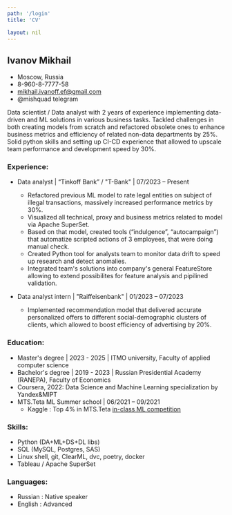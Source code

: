 ```yaml
---
path: '/login'
title: 'CV'

layout: nil
---
```

## Ivanov Mikhail


* Moscow, Russia 
* 8-960-8-7777-58 
* mikhail.ivanoff.ef@gmail.com
* @mishquad telegram

Data scientist / Data analyst with 2 years of experience implementing data-driven and ML solutions in various business tasks. Tackled challenges in both creating models from scratch and refactored obsolete ones to enhance business metrics and efficiency of related non-data departments by 25%. Solid python skills and setting up CI-CD experience that allowed to upscale team performance and development speed by 30%.


### Experience:
- Data analyst | “Tinkoff Bank” / "T-Bank" | 07/2023 – Present
  * Refactored previous ML model to rate legal entities on subject of illegal transactions, massively increased performance metrics by 30%.
  * Visualized all technical, proxy and business metrics related to model via Apache SuperSet.
  * Based on that model, created tools (“indulgence”, “autocampaign”) that automatize scripted actions of 3 employees, that were doing manual check.
  * Created Python tool for analysts team to monitor data drift to speed up research and detect anomalies.
  * Integrated team's solutions into company's general FeatureStore allowing to extend possibilites for feature analysis and pipilined validation.
    
- Data analyst intern | "Raiffeisenbank" | 01/2023 – 07/2023
  * Implemented recommendation model that delivered accurate personalized offers to different social-demographic clusters of clients, which allowed to boost efficiency of advertising by 20%.
    
### Education:
- Master's degree | 2023 - 2025 | ITMO university, Faculty of applied computer science
- Bachelor's degree | 2019 - 2023 | Russian Presidential Academy (RANEPA), Faculty of Economics
- Coursera, 2022: Data Science and Machine Learning specialization by Yandex&MIPT
- MTS.Teta ML Summer school | 06/2021 – 09/2021
  * Kaggle : Top 4% in MTS.Teta [in-class ML competition](https://www.kaggle.com/c/mts-ml-summer-school/leaderboard)

### Skills:
* Python (DA+ML+DS+DL libs)
* SQL (MySQL, Postgres, SAS)
* Linux shell, git, ClearML, dvc, poetry, docker
* Tableau / Apache SuperSet

### Languages:
* Russian : Native speaker
* English : Advanced


